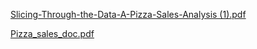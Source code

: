 [Slicing-Through-the-Data-A-Pizza-Sales-Analysis (1).pdf](https://github.com/user-attachments/files/21722735/Slicing-Through-the-Data-A-Pizza-Sales-Analysis.1.pdf)


[Pizza_sales_doc.pdf](https://github.com/user-attachments/files/21722741/Pizza_sales_doc.pdf)
